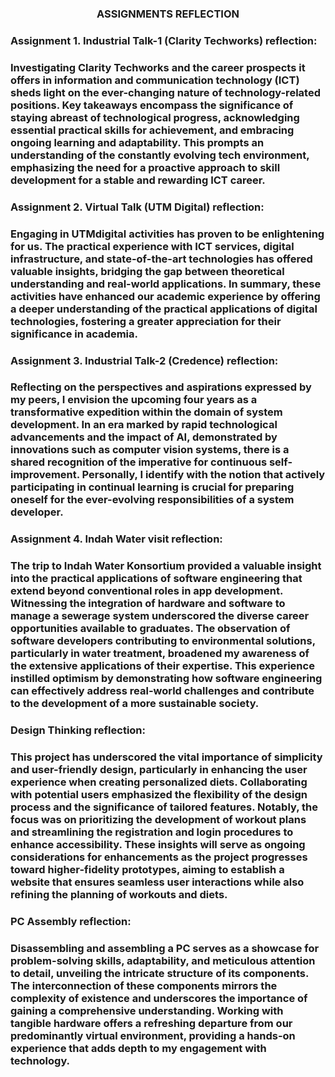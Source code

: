 <h3 align="center">ASSIGNMENTS REFLECTION</h3>

<h3 align="left">Assignment 1. Industrial Talk-1 (Clarity Techworks) reflection:</h3>
<h3 align="left">Investigating Clarity Techworks and the career prospects it offers in information and communication technology (ICT) sheds light on the ever-changing nature of technology-related positions. Key takeaways encompass the significance of staying abreast of technological progress, acknowledging essential practical skills for achievement, and embracing ongoing learning and adaptability. This prompts an understanding of the constantly evolving tech environment, emphasizing the need for a proactive approach to skill development for a stable and rewarding ICT career.</h3>


<h3 align="left">Assignment 2. Virtual Talk (UTM Digital) reflection:</h3>
<h3 align="left">Engaging in UTMdigital activities has proven to be enlightening for us. The practical experience with ICT services, digital infrastructure, and state-of-the-art technologies has offered valuable insights, bridging the gap between theoretical understanding and real-world applications. In summary, these activities have enhanced our academic experience by offering a deeper understanding of the practical applications of digital technologies, fostering a greater appreciation for their significance in academia.</h3>


<h3 align="left">Assignment 3. Industrial Talk-2 (Credence) reflection:</h3>
<h3 align="left">
Reflecting on the perspectives and aspirations expressed by my peers, I envision the upcoming four years as a transformative expedition within the domain of system development. In an era marked by rapid technological advancements and the impact of AI, demonstrated by innovations such as computer vision systems, there is a shared recognition of the imperative for continuous self-improvement. Personally, I identify with the notion that actively participating in continual learning is crucial for preparing oneself for the ever-evolving responsibilities of a system developer.</h3>


 <h3 align="left">Assignment 4. Indah Water visit reflection:</h3>
 <h3 align="left">The trip to Indah Water Konsortium provided a valuable insight into the practical applications of software engineering that extend beyond conventional roles in app development. Witnessing the integration of hardware and software to manage a sewerage system underscored the diverse career opportunities available to graduates. The observation of software developers contributing to environmental solutions, particularly in water treatment, broadened my awareness of the extensive applications of their expertise. This experience instilled optimism by demonstrating how software engineering can effectively address real-world challenges and contribute to the development of a more sustainable society.</h3>

  <h3 align="left">Design Thinking reflection:</h3>
  <h3 align="left">This project has underscored the vital importance of simplicity and user-friendly design, particularly in enhancing the user experience when creating personalized diets. Collaborating with potential users emphasized the flexibility of the design process and the significance of tailored features. Notably, the focus was on prioritizing the development of workout plans and streamlining the registration and login procedures to enhance accessibility. These insights will serve as ongoing considerations for enhancements as the project progresses toward higher-fidelity prototypes, aiming to establish a website that ensures seamless user interactions while also refining the planning of workouts and diets.</h3>


<h3 align="left">PC Assembly reflection:</h3>
<h3 align="left">
Disassembling and assembling a PC serves as a showcase for problem-solving skills, adaptability, and meticulous attention to detail, unveiling the intricate structure of its components. The interconnection of these components mirrors the complexity of existence and underscores the importance of gaining a comprehensive understanding. Working with tangible hardware offers a refreshing departure from our predominantly virtual environment, providing a hands-on experience that adds depth to my engagement with technology.</h3>
